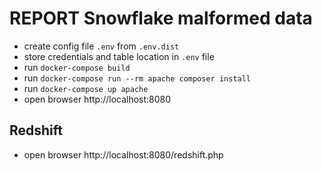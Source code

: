 # REPORT Snowflake malformed data

- create config file `.env` from `.env.dist`
- store credentials and table location in `.env` file
- run `docker-compose build`
- run `docker-compose run --rm apache composer install`
- run `docker-compose up apache`
- open browser http://localhost:8080

## Redshift

- open browser http://localhost:8080/redshift.php
